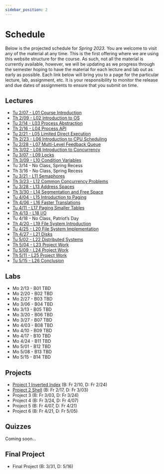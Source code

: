 ```yaml
---
sidebar_position: 2
---
```


# Schedule

Below is the projected schedule for *Spring 2023*. You are welcome to visit any of the material at any time. This is the first offering where we are using this website structure for the course. As such, not all the material is currently available, however, we will be updating as we progress through the semester hoping to have the material for each lecture and lab out as early as possible. Each link below will bring you to a page for the particular lecture, lab, assignment, etc. It is your responsibility to monitor the release and due dates of assignments to ensure that you submit on time.

## Lectures

- [Tu 2/07 - L01 Course Introduction](../../lectures/intro/)
- [Th 2/09 - L02 Introduction to OS](../../lectures/intro-os/)
- [Tu 2/14 - L03 Process Abstraction](../../lectures/process-abstraction/)
- [Th 2/16 - L04 Process API](../../lectures/process-api/)
- [Tu 2/21 - L05 Limited Direct Execution](../../lectures/limited-direct/)
- [Th 2/23 - L06 Introduction to CPU Scheduling](../../lectures/intro-cpu-sched/)
- [Tu 2/28 - L07 Multi-Level Feedback Queue](../../lectures/mlfq/)
- [Th 3/02 - L08 Introduction to Concurrency](../../lectures/intro-conc/)
- [Tu 3/07 - L09 Locks](../../lectures/locks/)
- [Th 3/09 - L10 Condition Variables](../../lectures/cond-vars/)
- Tu 3/14 - No Class, Spring Recess
- Th 3/16 - No Class, Spring Recess
- [Tu 3/21 - L11 Semaphores](../../lectures/semaphores/)
- [Th 3/23 - L12 Common Concurrency Problems](../../lectures/conc-problems/)
- [Tu 3/28 - L13 Address Spaces](../../lectures/addr-spaces/)
- [Th 3/30 - L14 Segmentation and Free Space](../../lectures/seg-free-space/)
- [Tu 4/04 - L15 Introduction to Paging](../../lectures/intro-paging/)
- [Th 4/06 - L16 Faster Translations](../../lectures/faster-impl/)
- [Tu 4/11 - L17 Paging Smaller Tables](../../lectures/paging-smaller-tables/)
- [Th 4/13 - L18 I/O](../../lectures/io/)
- Tu 4/18 - No Class, Patriot’s Day
- [Th 4/20 - L19 File System Introduction](../../lectures/fs-intro/)
- [Tu 4/25 - L20 File System Implementation](../../lectures/fs-impl/)
- [Th 4/27 - L21 Disks](../../lectures/disks/)
- [Tu 5/02 - L22 Distributed Systems](../../lectures/dist-sys/)
- [Th 5/04 - L23 Project Work](../../lectures/project-work-1/)
- [Tu 5/09 - L24 Project Work](../../lectures/project-work-2/)
- [Th 5/11 - L25 Project Work](../../lectures/project-work-3/)
- [Tu 5/15 - L26 Conclusion](../../lectures/conclusion/)

## Labs

- Mo 2/13 - B01 TBD
- Mo 2/20 - B02 TBD
- Mo 2/27 - B03 TBD
- Mo 3/06 - B04 TBD
- Mo 3/13 - B05 TBD
- Mo 3/20 - B06 TBD
- Mo 3/27 - B07 TBD
- Mo 4/03 - B08 TBD
- Mo 4/10 - B09 TBD
- Mo 4/17 - B10 TBD
- Mo 4/24 - B11 TBD
- Mo 5/01 - B12 TBD
- Mo 5/08 - B13 TBD
- Mo 5/15 - B14 TBD

## Projects

- [Project 1 Inverted Index](/docs/projects/inverted-index) (B: Fr 2/10, D: Fr 2/24)
- [Project 2 Shell](/docs/projects/shell) (B: Fr 2/17, D: Fr 3/03)
- Project 3 (B: Fr 3/03, D: Fr 3/24)
- Project 4 (B: Fr 3/24, D: Fr 4/07)
- Project 5 (B: Fr 4/07, D: Fr 4/21)
- Project 6 (B: Fr 4/21, D: Fr 5/05)

## Quizzes

Coming soon...

## Final Project

- Final Project (B: 3/31, D: 5/16)
